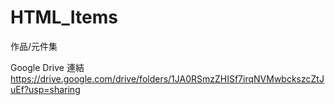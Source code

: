 # HTML_Items
作品/元件集

Google Drive 連結
https://drive.google.com/drive/folders/1JA0RSmzZHISf7irqNVMwbckszcZtJuEf?usp=sharing